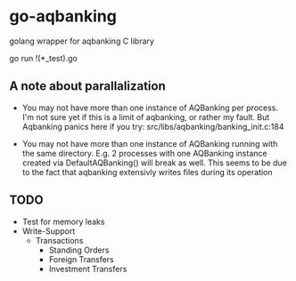 go-aqbanking
============

golang wrapper for aqbanking C library

go run !(*_test).go

## A note about parallalization

- You may not have more than one instance of AQBanking per process.
  I'm not sure yet if this is a limit of aqbanking, or rather my fault.
  But Aqbanking panics here if you try: src/libs/aqbanking/banking_init.c:184

- You may not have more than one instance of AQBanking running with the same directory.
  E.g. 2 processes with one AQBanking instance created via DefaultAQBanking()
  will break as well.
  This seems to be due to the fact that aqbanking extensivly writes files during its operation

## TODO

- Test for memory leaks
- Write-Support
  - Transactions
    - Standing Orders
    - Foreign Transfers
    - Investment Transfers